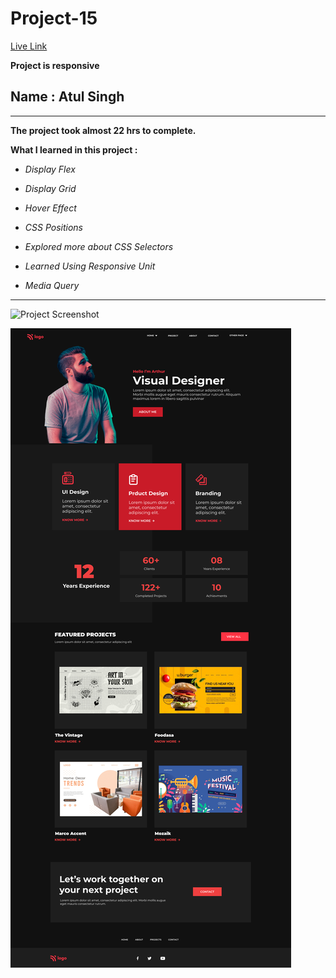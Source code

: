 # Project-15

[Live Link](https://atul-ineuron-project.netlify.app/ "Netlify")

**Project is responsive**

## Name : Atul Singh

---

**The project took almost 22 hrs to complete.**

**What I learned in this project :**

- _Display Flex_

- _Display Grid_
- _Hover Effect_
- _CSS Positions_
- _Explored more about CSS Selectors_
- _Learned Using Responsive Unit_
- _Media Query_

---

![Project Screenshot](https://img.shields.io/badge/LiveClass-Project--15-violet)

![LCO](./15.png)
